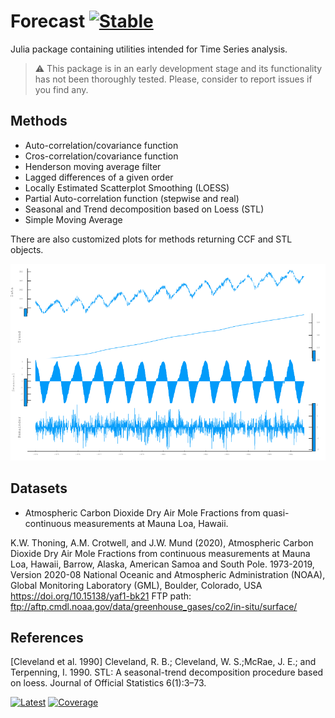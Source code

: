 # Forecast [![Stable](https://img.shields.io/badge/docs-stable-blue.svg)](https://viraltux.github.io/Forecast.jl/stable)

Julia package containing utilities intended for Time Series analysis.

> :warning: This package is in an early development stage and its functionality has not been thoroughly tested. Please, consider to report issues if you find any.

## Methods

* Auto-correlation/covariance function
* Cros-correlation/covariance function
* Henderson moving average filter
* Lagged differences of a given order
* Locally Estimated Scatterplot Smoothing (LOESS)
* Partial Auto-correlation function (stepwise and real)
* Seasonal and Trend decomposition based on Loess (STL)
* Simple Moving Average

There are also customized plots for methods returning CCF and STL objects.

<img src="./docs/src/images/stl_readme.png">

## Datasets

* Atmospheric Carbon Dioxide Dry Air Mole Fractions from quasi-continuous measurements at Mauna Loa, Hawaii.

K.W. Thoning, A.M. Crotwell, and J.W. Mund (2020), Atmospheric Carbon Dioxide Dry Air Mole Fractions from continuous measurements at Mauna Loa, Hawaii, Barrow, Alaska, American Samoa and South Pole. 1973-2019, Version 2020-08 National Oceanic and Atmospheric Administration (NOAA), Global Monitoring Laboratory (GML), Boulder, Colorado, USA https://doi.org/10.15138/yaf1-bk21 FTP path: ftp://aftp.cmdl.noaa.gov/data/greenhouse_gases/co2/in-situ/surface/

## References

[Cleveland et al. 1990]  Cleveland,  R.  B.;  Cleveland,  W.  S.;McRae, J. E.; and Terpenning, I.  1990.  STL: A seasonal-trend decomposition procedure based on loess. Journal of Official Statistics 6(1):3–73.

[![Latest](https://img.shields.io/badge/docs-latest-blue.svg)](https://viraltux.github.io/Forecast.jl/latest)
[![Coverage](https://codecov.io/gh/viraltux/Forecast.jl/branch/master/graph/badge.svg)](https://codecov.io/gh/viraltux/Forecast.jl)
